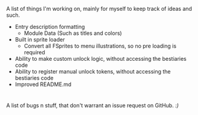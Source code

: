 A list of things I'm working on, mainly for myself to keep track of ideas and such.

* Entry description formatting
	- Module Data (Such as titles and colors)
* Built in sprite loader
	- Convert all FSprites to menu illustrations, so no pre loading is required
* Ability to make custom unlock logic, without accessing the bestiaries code
* Ability to register manual unlock tokens, without accessing the bestiaries code
* Improved README.md

#

A list of bugs n stuff, that don't warrant an issue request on GitHub.
*:)*